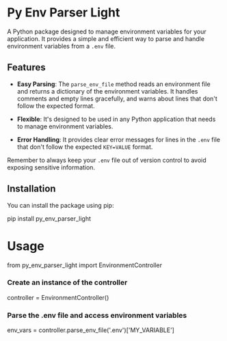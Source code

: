 # Py Env Parser Light

A Python package designed to manage environment variables for your application. It provides a simple and efficient way to parse and handle environment variables from a `.env` file.

## Features

- **Easy Parsing**: The `parse_env_file` method reads an environment file and returns a dictionary of the environment variables. It handles comments and empty lines gracefully, and warns about lines that don't follow the expected format.

- **Flexible**: It's designed to be used in any Python application that needs to manage environment variables.

- **Error Handling**: It provides clear error messages for lines in the `.env` file that don't follow the expected `KEY=VALUE` format.

Remember to always keep your `.env` file out of version control to avoid exposing sensitive information.

## Installation

You can install the package using pip:


pip install py_env_parser_light

# Usage

from py_env_parser_light import EnvironmentController

### Create an instance of the controller
controller = EnvironmentController()

### Parse the .env file and access environment variables
env_vars = controller.parse_env_file('.env')['MY_VARIABLE']
